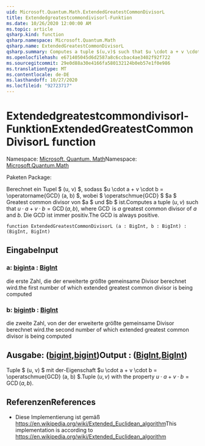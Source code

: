 ```yaml
---
uid: Microsoft.Quantum.Math.ExtendedGreatestCommonDivisorL
title: Extendedgreatestcommondivisorl-Funktion
ms.date: 10/26/2020 12:00:00 AM
ms.topic: article
qsharp.kind: function
qsharp.namespace: Microsoft.Quantum.Math
qsharp.name: ExtendedGreatestCommonDivisorL
qsharp.summary: Computes a tuple $(u,v)$ such that $u \cdot a + v \cdot b = \operatorname{GCD}(a, b)$, where $\operatorname{GCD}$ is $a$ greatest common divisor of $a$ and $b$. The GCD is always positive.
ms.openlocfilehash: e671405045d6d2587a8c6ccbac4ae3402f92f722
ms.sourcegitcommit: 29e0d88a30e4166fa580132124b0eb57e1f0e986
ms.translationtype: MT
ms.contentlocale: de-DE
ms.lasthandoff: 10/27/2020
ms.locfileid: "92723717"
---
```

# <a name="extendedgreatestcommondivisorl-function"></a><span data-ttu-id="9838b-102">Extendedgreatestcommondivisorl-Funktion</span><span class="sxs-lookup"><span data-stu-id="9838b-102">ExtendedGreatestCommonDivisorL function</span></span>

<span data-ttu-id="9838b-103">Namespace: [Microsoft. Quantum. Math](xref:Microsoft.Quantum.Math)</span><span class="sxs-lookup"><span data-stu-id="9838b-103">Namespace: [Microsoft.Quantum.Math](xref:Microsoft.Quantum.Math)</span></span>

<span data-ttu-id="9838b-104">Paketen [](https://nuget.org/packages/)</span><span class="sxs-lookup"><span data-stu-id="9838b-104">Package: [](https://nuget.org/packages/)</span></span>


<span data-ttu-id="9838b-105">Berechnet ein Tupel $ (u, v) $, sodass $u \cdot a + v \cdot b = \operatorname{GCD} (a, b) $, wobei $ \operatschmue{GCD} $ $a $ Greatest common divisor von $a $ und $b $ ist.</span><span class="sxs-lookup"><span data-stu-id="9838b-105">Computes a tuple $(u,v)$ such that $u \cdot a + v \cdot b = \operatorname{GCD}(a, b)$, where $\operatorname{GCD}$ is $a$ greatest common divisor of $a$ and $b$.</span></span> <span data-ttu-id="9838b-106">Die GCD ist immer positiv.</span><span class="sxs-lookup"><span data-stu-id="9838b-106">The GCD is always positive.</span></span>

```qsharp
function ExtendedGreatestCommonDivisorL (a : BigInt, b : BigInt) : (BigInt, BigInt)
```


## <a name="input"></a><span data-ttu-id="9838b-107">Eingabe</span><span class="sxs-lookup"><span data-stu-id="9838b-107">Input</span></span>

### <a name="a--bigint"></a><span data-ttu-id="9838b-108">a: [bigint](xref:microsoft.quantum.lang-ref.bigint)</span><span class="sxs-lookup"><span data-stu-id="9838b-108">a : [BigInt](xref:microsoft.quantum.lang-ref.bigint)</span></span>

<span data-ttu-id="9838b-109">die erste Zahl, die der erweiterte größte gemeinsame Divisor berechnet wird.</span><span class="sxs-lookup"><span data-stu-id="9838b-109">the first number of which extended greatest common divisor is being computed</span></span>


### <a name="b--bigint"></a><span data-ttu-id="9838b-110">b: [bigint](xref:microsoft.quantum.lang-ref.bigint)</span><span class="sxs-lookup"><span data-stu-id="9838b-110">b : [BigInt](xref:microsoft.quantum.lang-ref.bigint)</span></span>

<span data-ttu-id="9838b-111">die zweite Zahl, von der der erweiterte größte gemeinsame Divisor berechnet wird.</span><span class="sxs-lookup"><span data-stu-id="9838b-111">the second number of which extended greatest common divisor is being computed</span></span>



## <a name="output--bigintbigint"></a><span data-ttu-id="9838b-112">Ausgabe: ([bigint](xref:microsoft.quantum.lang-ref.bigint),[bigint](xref:microsoft.quantum.lang-ref.bigint))</span><span class="sxs-lookup"><span data-stu-id="9838b-112">Output : ([BigInt](xref:microsoft.quantum.lang-ref.bigint),[BigInt](xref:microsoft.quantum.lang-ref.bigint))</span></span>

<span data-ttu-id="9838b-113">Tuple $ (u, v) $ mit der-Eigenschaft $u \cdot a + v \cdot b = \operatschmue{GCD} (a, b) $.</span><span class="sxs-lookup"><span data-stu-id="9838b-113">Tuple $(u,v)$ with the property $u \cdot a + v \cdot b = \operatorname{GCD}(a, b)$.</span></span>

## <a name="references"></a><span data-ttu-id="9838b-114">Referenzen</span><span class="sxs-lookup"><span data-stu-id="9838b-114">References</span></span>

- <span data-ttu-id="9838b-115">Diese Implementierung ist gemäß https://en.wikipedia.org/wiki/Extended_Euclidean_algorithm</span><span class="sxs-lookup"><span data-stu-id="9838b-115">This implementation is according to https://en.wikipedia.org/wiki/Extended_Euclidean_algorithm</span></span>